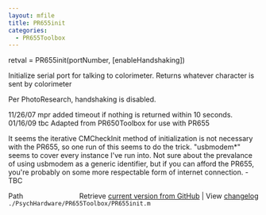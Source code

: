 ```yaml
---
layout: mfile
title: PR655init
categories:
  - PR655Toolbox
---
```


retval = PR655init\(portNumber, \[enableHandshaking\]\)

Initialize serial port for talking to colorimeter.
Returns whatever character is sent by colorimeter

Per PhotoResearch, handshaking is disabled.

11/26/07    mpr   added timeout if nothing is returned within 10 seconds.
01/16/09    tbc   Adapted from PR650Toolbox for use with PR655

It seems the iterative CMCheckInit method of initialization is not
necessary with the PR655, so one run of this seems to do the trick.
"usbmodem\*" seems to cover every instance I've run into. Not sure about
the prevalance of using usbmodem as a generic identifier, but if you can
afford the PR655, you're probably on some more respectable form of internet
connection. \-TBC



<div class="code_header" style="text-align:right;">
  <span style="float:left;">Path&nbsp;&nbsp;</span> <span class="counter">Retrieve <a href=
  "https://raw.github.com/Psychtoolbox-3/Psychtoolbox-3/beta/./PsychHardware/PR655Toolbox/PR655init.m">current version from GitHub</a> | View <a href=
  "https://github.com/Psychtoolbox-3/Psychtoolbox-3/commits/beta/./PsychHardware/PR655Toolbox/PR655init.m">changelog</a></span>
</div>
<div class="code">
  <code>./PsychHardware/PR655Toolbox/PR655init.m</code>
</div>
